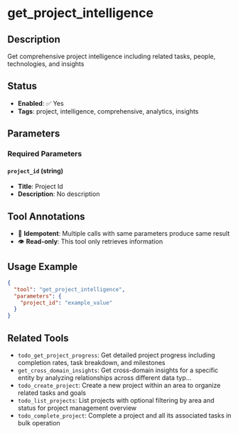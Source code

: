 # get_project_intelligence

## Description
Get comprehensive project intelligence including related tasks, people, technologies, and insights

## Status
- **Enabled**: ✅ Yes
- **Tags**: project, intelligence, comprehensive, analytics, insights

## Parameters

### Required Parameters

#### `project_id` (string)
- **Title**: Project Id
- **Description**: No description

## Tool Annotations

- 🔄 **Idempotent**: Multiple calls with same parameters produce same result
- 👁️ **Read-only**: This tool only retrieves information

## Usage Example

```json
{
  "tool": "get_project_intelligence",
  "parameters": {
    "project_id": "example_value"
  }
}
```

## Related Tools

- `todo_get_project_progress`: Get detailed project progress including completion rates, task breakdown, and milestones
- `get_cross_domain_insights`: Get cross-domain insights for a specific entity by analyzing relationships across different data typ...
- `todo_create_project`: Create a new project within an area to organize related tasks and goals
- `todo_list_projects`: List projects with optional filtering by area and status for project management overview
- `todo_complete_project`: Complete a project and all its associated tasks in bulk operation


